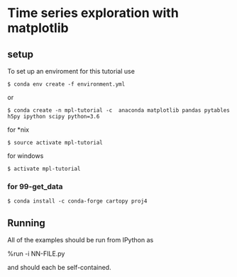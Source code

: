 # Time series exploration with matplotlib

## setup

To set up an enviroment for this tutorial use

    $ conda env create -f environment.yml

or

    $ conda create -n mpl-tutorial -c  anaconda matplotlib pandas pytables h5py ipython scipy python=3.6


for *nix

    $ source activate mpl-tutorial

for windows

    $ activate mpl-tutorial

### for 99-get_data

    $ conda install -c conda-forge cartopy proj4

## Running

All of the examples should be run from IPython as

   %run -i NN-FILE.py

and should each be self-contained.
